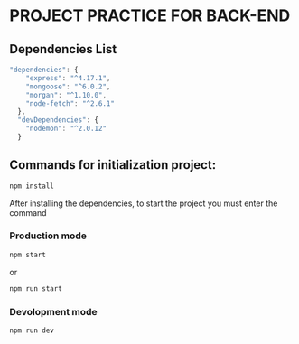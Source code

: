 # PROJECT PRACTICE FOR BACK-END

## Dependencies List

```javascript
"dependencies": {
    "express": "^4.17.1",
    "mongoose": "^6.0.2",
    "morgan": "^1.10.0",
    "node-fetch": "^2.6.1"
  },
  "devDependencies": {
    "nodemon": "^2.0.12"
  }
```


## Commands for initialization project:

```javascript
npm install
```

After installing the dependencies, to start the project you must enter the command

### Production mode

```javascript
npm start
```
or
```javascript
npm run start
```


### Devolopment mode

```javascript
npm run dev
```